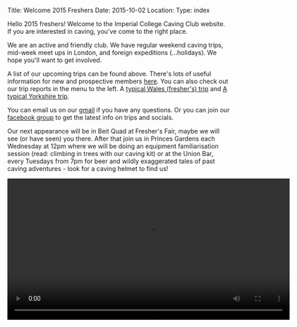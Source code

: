 Title: Welcome 2015 Freshers
Date: 2015-10-02
Location:
Type: index

Hello 2015 freshers! Welcome to the Imperial College Caving Club website. If you are interested in caving, you've come to the right place.

We are an active and friendly club. We have regular weekend caving trips, mid-week meet ups in London, and foreign expeditions (...holidays). We hope you'll want to get involved.

A list of our upcoming trips can be found above. There's lots of useful information for new and prospective members [here](/rcc/caving/pages/clubinfo.html). You can also check out our trip reports in the menu to the left. A [typical Wales (fresher's) trip](/rcc/caving/articles/wales-2013-10-25.html) and [A typical Yorkshire trip](/rcc/caving/articles/yorkshire-2014-11-28.html).

You can email us on our [gmail](http://www.google.com/recaptcha/mailhide/d?k=01pKgPf4L76j23E4ymTAu8fw==&c=CoX_UvK7tWMqLjrzhcaEXTCP8fRKKSw-Cl1eAzdIcj4=) if you have any questions. Or you can join our [facebook group](https://www.facebook.com/groups/578983745563159/) to get the latest info on trips and socials.

Our next appearance will be in Beit Quad at Fresher's Fair, maybe we will see (or have seen) you there. After that join us in Princes Gardens each Wednesday at 12pm where we will be doing an equipment familiarisation session (read: climbing in trees with our caving kit) or at the Union Bar, every Tuesdays from 7pm for beer and wildly exaggerated tales of past caving adventures - look for a caving helmet to find us!

<div class="center"><video width="640" controls=""><source src="/caving/videos/promotional/CavingPromoVideo2015.mp4" type="video/mp4">Your browser does not support HTML5 video</video></div>
